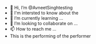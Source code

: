 - 👋 Hi, I’m @AvneetSinghtesting
- 👀 I'm intersted to know about the 
- 🌱 I’m currently learning ...
- 💞️ I’m looking to collaborate on ...
- 📫 How to reach me ...
- This is the performing of the performer

<!---
AvneetSinghtesting/AvneetSinghtesting is a ✨ special ✨ repository because its `README.md` (this file) appears on your GitHub profile.
You can click the Preview link to take a look at your changes.
--->
